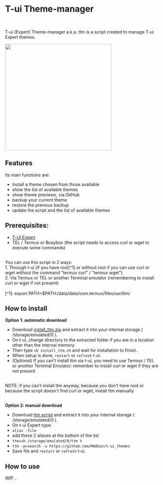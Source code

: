 # T-ui Theme-manager
<br>

T-ui (Expert) Theme-manager a.k.a. ttm is a script created to manage T-ui Expert themes.


<img src="https://github.com/M4dGun/t-ui_themes/blob/main/theme-manager/ttm_example.jpg" data-canonical-src="https://github.com/M4dGun/t-ui_themes/blob/main/theme-manager/ttm_example.jpg" width="350" />
<br>


## Features

Its main functions are:

   * Install a theme chosen from those available
   * show the list of available themes
   * show theme previews, via GitHub
   * backup your current theme
   * restore the previous backup
   * update the script and the list of available themes

## Prerequisites:
   * [T-UI Expert](https://github.com/v1nc/T-UI-Expert/releases/download/v0.4.4e/de.reckendrees.systems.tui.expert_fdroid_v.0.4.4e.apk)
   * TEL / Termux or Busybox (the script needs to access curl or wget to execute some commands)
<br>
You can use this script in 2 ways:<br>
   1. Through t-ui (if you have root[^1] or without root if you can use curl or wget without the command "termux curl" / "termux wget")<br>
   2. Via Termux or TEL or another Terminal emulator (remembering to install curl or wget if not present)<br>
<br>
[^1]: export PATH=$PATH:/data/data/com.termux/files/usr/bin/

## How to install

**Option 1: automatic download**
* Download [install_ttm.zip](https://github.com/M4dGun/t-ui_themes/raw/main/theme-manager/install_ttm.zip) and extract it into your internal storage ( /storage/emulated/0 ).
* On t-ui, change directory to the extracted folder if you are in a location other than the internal memory. 
* Then type `sh install_ttm.sh` and wait for installation to finish.
* When setup is done, `restart` or `refresh` t-ui.
* (Optional) If you can't install ttm via t-ui, you need to use Termux / TEL or another Terminal Emulator: remember to install curl or wget if they are not present

<br>
NOTE: if you can't install ttm anyway, because you don't have root or because the script doesn't find curl or wget, install ttm manually<br>
<br>

**Option 2: manual download**
* Download [ttm script](https://github.com/M4dGun/t-ui_themes/raw/main/theme-manager/ttm.zip) and extract it into your internal storage ( /storage/emulated/0 ).
* On t-ui Expert type:
* `alias -file`
* add these 2 aliases at the bottom of the list
* `ttm=sh /storage/emulated/0/ttm %`
* `ttm -p=search -u https://github.com/M4dGun/t-ui_themes`
* Save file and `restart` or `refresh` t-ui.



## How to use 
WIP...
